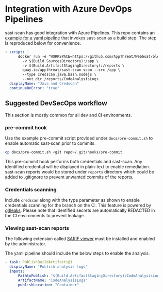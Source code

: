 # Integration with Azure DevOps Pipelines

sast-scan has good integration with Azure Pipelines. This repo contains an [example for a yaml pipeline](https://github.com/AppThreat/WebGoat/blob/develop/azure-pipelines.yml) that invokes sast-scan as a build step. The step is reproduced below for convenience.

```yaml
- script: |
      docker run -e "WORKSPACE=https://github.com/AppThreat/WebGoat/blob/$(Build.SourceVersion)" \
        -v $(Build.SourcesDirectory):/app \
        -v $(Build.ArtifactStagingDirectory):/reports \
        quay.io/appthreat/sast-scan scan --src /app \
        --type credscan,java,bash,nodejs \
        --out_dir /reports/CodeAnalysisLogs
  displayName: "Java and Credscan"
  continueOnError: "true"
```

## Suggested DevSecOps workflow

This section is mostly common for all dev and CI environments.

### pre-commit hook

Use the example pre-commit script provided under `docs/pre-commit.sh` to enable automatic sast-scan prior to commits.

```bash
cp docs/pre-commit.sh <git repo>/.git/hooks/pre-commit
```

This pre-commit hook performs both credentials and sast-scan. Any identified credential will be displayed in plain-text to enable remediation. sast-scan reports would be stored under `reports` directory which could be added to .gitignore to prevent unwanted commits of the reports.

### Credentials scanning

Include `credscan` along with the type parameter as shown to enable credentials scanning for the branch on the CI. This feature is powered by [gitleaks](https://github.com/zricethezav/gitleaks). Please note that identified secrets are automatically REDACTED in the CI environments to prevent leakage.

### Viewing sast-scan reports

The following extension called [SARIF viewer](https://marketplace.visualstudio.com/items?itemName=sariftools.sarif-viewer-build-tab) must be installed and enabled by the administrator.

The yaml pipeline should include the below steps to enable the analysis.

```yaml
- task: PublishBuildArtifacts@1
  displayName: "Publish analysis logs"
  inputs:
      PathtoPublish: "$(Build.ArtifactStagingDirectory)/CodeAnalysisLogs"
      ArtifactName: "CodeAnalysisLogs"
      publishLocation: "Container"
```
